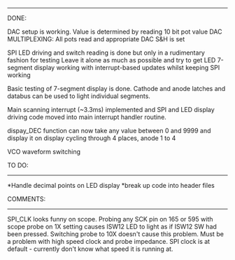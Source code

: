 _________________
 DONE:


 
DAC setup is working. Value is determined by reading 10 bit pot value
DAC MULTIPLEXING:
All pots read and appropriate DAC S&H is set

SPI LED driving and switch reading is done but only in a rudimentary fashion for testing
Leave it alone as much as possible and try to get LED 7-segment display working with
interrupt-based updates whilst keeping SPI working

Basic testing of 7-segment display is done. Cathode and anode latches and databus can
be used to light individual segments.

Main scanning interrupt (~3.3ms) implemented and SPI and LED display driving code
moved into main interrupt handler routine.

dispay_DEC function can now take any value between 0 and 9999 and display it on display
cycling through 4 places, anode 1 to 4

VCO waveform switching

 
 TO DO:
 ____________
 
*Handle decimal points on LED display
*break up code into header files
 
 
 
 COMMENTS:
 _________
 
 SPI_CLK looks funny on scope. Probing any SCK pin on 165 or 595 with scope probe
 on 1X setting causes ISW12 LED to light as if ISW12 SW had been pressed. Switching
 probe to 10X doesn't cause this problem. Must be a problem with high speed clock
 and probe impedance. SPI clock is at default - currently don't know what speed it 
 is running at.
 
 